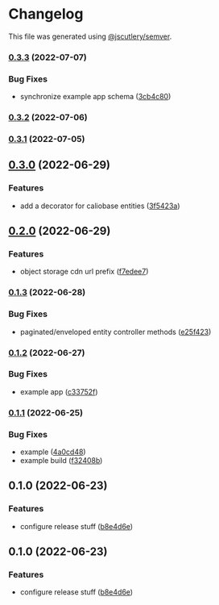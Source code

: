 # Changelog

This file was generated using [@jscutlery/semver](https://github.com/jscutlery/semver).

### [0.3.3](https://github.com/justicointeractive/caliobase/compare/example-0.3.2...example-0.3.3) (2022-07-07)


### Bug Fixes

* synchronize example app schema ([3cb4c80](https://github.com/justicointeractive/caliobase/commit/3cb4c80ea430437db172e3d3a129874c254a138e))

### [0.3.2](https://github.com/justicointeractive/caliobase/compare/example-0.3.1...example-0.3.2) (2022-07-06)

### [0.3.1](https://github.com/justicointeractive/caliobase/compare/example-0.3.0...example-0.3.1) (2022-07-05)

## [0.3.0](https://github.com/justicointeractive/caliobase/compare/example-0.2.0...example-0.3.0) (2022-06-29)


### Features

* add a decorator for caliobase entities ([3f5423a](https://github.com/justicointeractive/caliobase/commit/3f5423a570ca702716ebed6dd719404125e5779f))

## [0.2.0](https://github.com/justicointeractive/caliobase/compare/example-0.1.3...example-0.2.0) (2022-06-29)


### Features

* object storage cdn url prefix ([f7edee7](https://github.com/justicointeractive/caliobase/commit/f7edee7cdb7fbfe8da4e33623452ba58e91abd97))

### [0.1.3](https://github.com/justicointeractive/caliobase/compare/example-0.1.2...example-0.1.3) (2022-06-28)


### Bug Fixes

* paginated/enveloped entity controller methods ([e25f423](https://github.com/justicointeractive/caliobase/commit/e25f423e4ac78c1e1d920fc5cc5d362a5cdd625b))

### [0.1.2](https://github.com/justicointeractive/caliobase/compare/example-0.1.1...example-0.1.2) (2022-06-27)


### Bug Fixes

* example app ([c33752f](https://github.com/justicointeractive/caliobase/commit/c33752f1bd30892f4465ba7391dcc6ed9a514601))

### [0.1.1](https://github.com/justicointeractive/caliobase/compare/example-0.1.0...example-0.1.1) (2022-06-25)


### Bug Fixes

* example ([4a0cd48](https://github.com/justicointeractive/caliobase/commit/4a0cd4826f958f54501f1c3f985c82b5cd8274e4))
* example build ([f32408b](https://github.com/justicointeractive/caliobase/commit/f32408bdebf1451aab23a68d766f6f701ca7ba4f))

## 0.1.0 (2022-06-23)


### Features

* configure release stuff ([b8e4d6e](https://github.com/justicointeractive/caliobase/commit/b8e4d6ece7932730ea94c82fb919616c406dcf7e))

## 0.1.0 (2022-06-23)


### Features

* configure release stuff ([b8e4d6e](https://github.com/justicointeractive/caliobase/commit/b8e4d6ece7932730ea94c82fb919616c406dcf7e))
